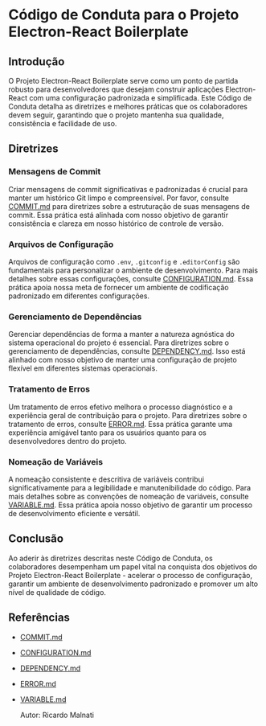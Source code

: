 # Código de Conduta para o Projeto Electron-React Boilerplate

## Introdução

O Projeto Electron-React Boilerplate serve como um ponto de partida robusto para desenvolvedores que desejam construir aplicações Electron-React com uma configuração padronizada e simplificada. Este Código de Conduta detalha as diretrizes e melhores práticas que os colaboradores devem seguir, garantindo que o projeto mantenha sua qualidade, consistência e facilidade de uso.

## Diretrizes

### Mensagens de Commit

Criar mensagens de commit significativas e padronizadas é crucial para manter um histórico Git limpo e compreensível. Por favor, consulte [COMMIT.md](COMMIT.md) para diretrizes sobre a estruturação de suas mensagens de commit. Essa prática está alinhada com nosso objetivo de garantir consistência e clareza em nosso histórico de controle de versão.

### Arquivos de Configuração

Arquivos de configuração como `.env`, `.gitconfig` e `.editorConfig` são fundamentais para personalizar o ambiente de desenvolvimento. Para mais detalhes sobre essas configurações, consulte [CONFIGURATION.md](CONFIGURATION.md). Essa prática apoia nossa meta de fornecer um ambiente de codificação padronizado em diferentes configurações.

### Gerenciamento de Dependências

Gerenciar dependências de forma a manter a natureza agnóstica do sistema operacional do projeto é essencial. Para diretrizes sobre o gerenciamento de dependências, consulte [DEPENDENCY.md](DEPENDENCY.md). Isso está alinhado com nosso objetivo de manter uma configuração de projeto flexível em diferentes sistemas operacionais.

### Tratamento de Erros

Um tratamento de erros efetivo melhora o processo diagnóstico e a experiência geral de contribuição para o projeto. Para diretrizes sobre o tratamento de erros, consulte [ERROR.md](ERROR.md). Essa prática garante uma experiência amigável tanto para os usuários quanto para os desenvolvedores dentro do projeto.

### Nomeação de Variáveis

A nomeação consistente e descritiva de variáveis contribui significativamente para a legibilidade e manutenibilidade do código. Para mais detalhes sobre as convenções de nomeação de variáveis, consulte [VARIABLE.md](VARIABLE.md). Essa prática apoia nosso objetivo de garantir um processo de desenvolvimento eficiente e versátil.

## Conclusão

Ao aderir às diretrizes descritas neste Código de Conduta, os colaboradores desempenham um papel vital na conquista dos objetivos do Projeto Electron-React Boilerplate - acelerar o processo de configuração, garantir um ambiente de desenvolvimento padronizado e promover um alto nível de qualidade de código.

## Referências

- [COMMIT.md](COMMIT.md)
- [CONFIGURATION.md](CONFIGURATION.md)
- [DEPENDENCY.md](DEPENDENCY.md)
- [ERROR.md](ERROR.md)
- [VARIABLE.md](VARIABLE.md)

    Autor: Ricardo Malnati
